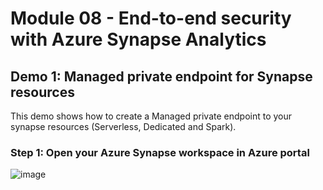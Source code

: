 # Module 08 - End-to-end security with Azure Synapse Analytics

## Demo 1: Managed private endpoint for Synapse resources

This demo shows how to create a Managed private endpoint to your synapse resources (Serverless, Dedicated and Spark).

### Step 1: Open your Azure Synapse workspace in Azure portal

![image](https://user-images.githubusercontent.com/88350767/203377499-7dfc4a47-0f66-4312-957f-38299a71f1c5.png)
